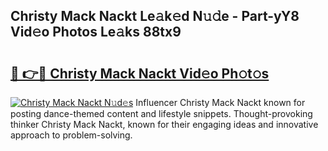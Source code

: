 ## Christy Mack Nackt Le𝚊k𝚎d N𝚞𝚍e - Part-yY8 Vid𝚎o Photos Le𝚊ks 88tx9

# <h2><a href="http://fb8wzb.evod.top/?m=Christy+Mack+Nackt">🔗 👉🔴 Christy Mack Nackt Vid𝚎o Ph𝚘t𝚘s</a></h2>

[![Christy Mack Nackt N𝚞d𝚎s](https://i.imgur.com/8V9OHl7.gif)](http://fb8wzb.evod.top/?m=Christy+Mack+Nackt)
Influencer Christy Mack Nackt known for posting dance-themed content and lifestyle snippets. Thought-provoking thinker Christy Mack Nackt, known for their engaging ideas and innovative approach to problem-solving. 
